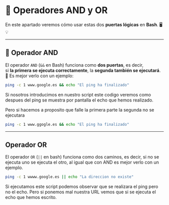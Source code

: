 # 🚀 Operadores AND y OR  

En este apartado veremos cómo usar estas dos **puertas lógicas** en **Bash**. 🖥️💡  

---  

## 🔗 Operador AND  

El operador `AND` (`&&` en Bash) funciona como **dos puertas**, es decir,  
si **la primera se ejecuta correctamente**, la **segunda también se ejecutará**.  
📌 Es mejor verlo con un ejemplo:  


```bash
ping -c 1 www.google.es && echo "El ping ha finalizado"
```

Si nosotros introducimos en nuestro script este codigo veremos como despues del ping se muestra por pantalla el echo que hemos realizado.

Pero si hacemos a proposito que falle la primera parte la segunda no se ejecutara

```bash
ping -c 1 www.ggogle.es && echo "El ping ha finalizado"
```
---

## Operador OR

El operador `OR` (`||` en bash) funciona como dos caminos, es decir, si no se ejecuta uno
se ejecuta el otro, al igual que con AND es mejor verlo con un ejemplo.

```bash
ping -c 1 wwww.google.es || echo "La direccion no existe"
```

Si ejecutamos este script podemos observar que se realizara el ping pero no el echo. Pero si ponemos mal nuestra
URL vemos que si se ejecuta el echo que hemos escrito.






























